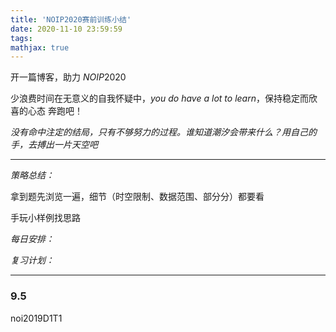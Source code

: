 ```yaml
---
title: 'NOIP2020赛前训练小结'
date: 2020-11-10 23:59:59
tags: 
mathjax: true
---
```


开一篇博客，助力 $NOIP2020$

少浪费时间在无意义的自我怀疑中，$you\ do\ have\ a\ lot\ to\ learn$，保持稳定而欣喜的心态 奔跑吧！

*没有命中注定的结局，只有不够努力的过程。谁知道潮汐会带来什么？用自己的手，去搏出一片天空吧*

-----

*策略总结：*

拿到题先浏览一遍，细节（时空限制、数据范围、部分分）都要看

手玩小样例找思路

*每日安排：*


*复习计划：*

-----

### 9.5

noi2019D1T1